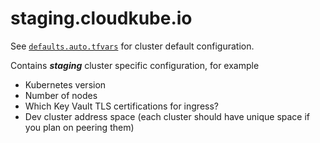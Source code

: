 # staging.cloudkube.io

See [`defaults.auto.tfvars`](./../../defaults.auto.tfvars) for cluster default configuration.

Contains ***staging*** cluster specific configuration, for example
- Kubernetes version
- Number of nodes
- Which Key Vault TLS certifications for ingress?
- Dev cluster address space (each cluster should have unique space if you plan on peering them)
